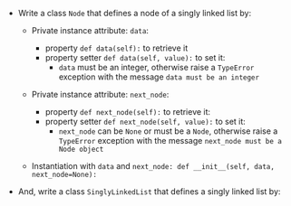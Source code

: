 - Write a class ```Node``` that defines a node of a singly linked list by:
	- Private instance attribute: ```data```:
		- property ```def data(self):``` to retrieve it
		- property setter ```def data(self, value):``` to set it:
			- ```data``` must be an integer, otherwise raise a ```TypeError``` exception with the message ```data must be an integer```

	- Private instance attribute: ```next_node```:
		- property ```def next_node(self):``` to retrieve it:
		- property setter ```def next_node(self, value):``` to set it:
			- ```next_node``` can be ```None``` or must be a ```Node```, otherwise raise a ```TypeError``` exception with the message ```next_node must be a Node object```

	- Instantiation with ```data``` and ```next_node: def __init__(self, data, next_node=None):```

- And, write a class ```SinglyLinkedList``` that defines a singly linked list by:
